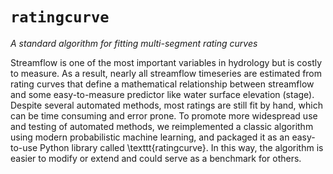 # `ratingcurve`
*A standard algorithm for fitting multi-segment rating curves*

Streamflow is one of the most important variables in hydrology but is costly to measure.
As a result, nearly all streamflow timeseries are estimated from rating curves
that define a mathematical relationship between streamflow and some easy-to-measure predictor like water surface elevation (stage).
Despite several automated methods,
most ratings are still fit by hand, which can be time consuming and error prone.
To promote more widespread use and testing of automated methods,
we reimplemented a classic algorithm using modern probabilistic machine learning,
and packaged it as an easy-to-use Python library called \texttt{ratingcurve}.
In this way, the algorithm is easier to modify or extend and could serve as a benchmark for others. 

```{tableofcontents}
```
